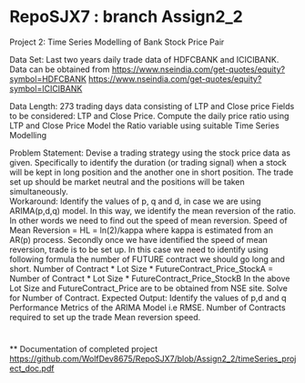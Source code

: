 # RepoSJX7 : branch Assign2_2
Project 2: Time Series Modelling of Bank Stock Price Pair

Data Set: Last two years daily trade data of HDFCBANK and ICICIBANK. Data can be obtained from 
https://www.nseindia.com/get-quotes/equity?symbol=HDFCBANK
https://www.nseindia.com/get-quotes/equity?symbol=ICICIBANK

Data Length: 273 trading days data consisting of LTP and Close price
Fields to be considered: LTP and Close Price.
Compute the daily price ratio using LTP and Close Price
Model the Ratio variable using suitable Time Series Modelling

Problem Statement: 
Devise a trading strategy using the stock price data as given. Specifically to identify the duration (or trading signal) when a stock will be kept in long position and the another one in short position. 
The trade set up should be market neutral and the positions will be taken simultaneously.  
Workaround:
Identify the values of p, q and d, in case we are using ARIMA(p,d,q) model. In this way, we identify the mean reversion of the ratio. In other words we need to find out the speed of mean reversion. 
Speed of Mean Reversion = HL = ln(2)/kappa where kappa is estimated from an AR(p) process. 
Secondly once we have identified the speed of mean reversion, trade is to be set up. In this case we need to identify using following formula the number of FUTURE contract we should go long and short.
Number of Contract * Lot Size * FutureContract_Price_StockA = Number of Contract * Lot Size * FutureContract_Price_StockB
In the above Lot Size and FutureContract_Price are to be obtained from NSE site. Solve for Number of Contract. 
Expected Output:
Identify the values of p,d and q
Performance Metrics of the ARIMA Model i.e RMSE. 
Number of Contracts required to set up the trade
Mean reversion speed. 

#
** Documentation of completed project https://github.com/WolfDev8675/RepoSJX7/blob/Assign2_2/timeSeries_project_doc.pdf
